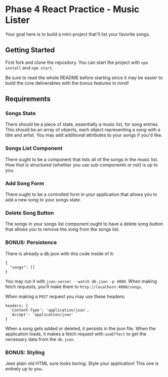 # Phase 4 React Practice - Music Lister
Your goal here is to build a mini-project that'll list your favorite songs.


## Getting Started
First fork and clone the repository. You can start the project with `npm install` and `npm start`.

Be sure to read the whole README before starting since it may be easier to build the core deliverables with the bonus features in mind!


## Requirements
### Songs State
There should be a piece of state, essentially a music list, for song entries. This should be an array of objects, each object representing a song with a title and artist. You may add additional attributes to your songs if you'd like.

### Songs List Component
There ought to be a component that lists all of the songs in the music list. How that is structured (whether you use sub-components or not) is up to you.

### Add Song Form
There ought to be a controlled form in your application that allows you to add a new song to your songs state.

### Delete Song Button
The songs in your songs list component ought to have a delete song button that allows you to remove the song from the songs list.

### BONUS: Persistence
There is already a db.json with this code inside of it:
```
{
  "songs": []
}
```

You may run it with `json-server --watch db.json -p 4000`. When making fetch requests, you'll make them to `http://localhost:4000/songs`.

When making a `POST` request you may use these headers:

```
headers: {
  'Content-Type': 'application/json',
  'Accept': 'application/json'
}
```

When a song gets added or deleted, it persists in the json file. When the application loads, it makes a fetch request with `useEffect` to get the necessary data from the `db.json`.

### BONUS: Styling
Jeez plain old HTML sure looks boring. Style your application! This one is entirely up to you.